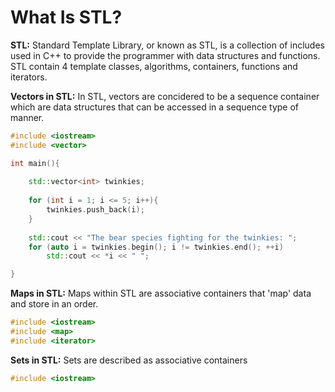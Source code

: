 # What Is STL?

**STL:**
Standard Template Library, or known as STL, is a collection of includes used in C++ to provide the programmer with data structures and functions. STL contain 4 template classes, algorithms, containers, functions and iterators. 

**Vectors in STL:**
In STL, vectors are concidered to be a sequence container which are data structures that can be accessed in a sequence type of manner.

```cpp
#include <iostream>
#include <vector>

int main(){
    
    std::vector<int> twinkies;
    
    for (int i = 1; i <= 5; i++){
        twinkies.push_back(i);
    }
    
    std::cout << "The bear species fighting for the twinkies: "; 
    for (auto i = twinkies.begin(); i != twinkies.end(); ++i) 
        std::cout << *i << " "; 

}

```

**Maps in STL:**
Maps within STL are associative containers that 'map' data and store in an order.
```cpp
#include <iostream>
#include <map>
#include <iterator>


```

**Sets in STL:**
Sets are described as associative containers
```cpp
#include <iostream>

```

